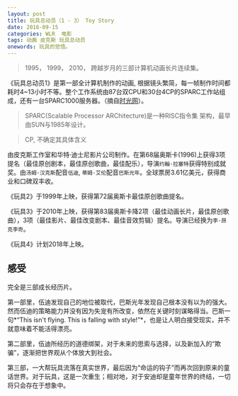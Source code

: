 ```yaml
---
layout: post
title: 玩具总动员（1 - 3） Toy Story
date: 2016-09-15
categories: WLR  电影
tags: 动画 皮克斯 玩具总动员
onewords: 玩具的觉悟。
---
```

> 1995， 1999， 2010， 跨越岁月的三部计算机动画长片连续集。

《玩具总动员1》是第一部全计算机制作的动画, 根据镜头繁简，每一帧制作时间都耗时4~13小时不等。整个工作系统由87台双CPU和30台4CP的SPARC工作站组成，还有一台SPARC1000服务器。（摘自[时光网](http://movie.mtime.com/12058/behind_the_scene.html)）。

> SPARC(Scalable Processor ARChitecture)是一种RISC指令集 架构，最早由SUN与1985年设计。

> CP, 不确定其具体含义

由皮克斯工作室和华特·迪士尼影片公司制作。在第68届奥斯卡(1996)上获得3项提名（最佳原创剧本，最佳原创歌曲，最佳配乐），导演`约翰·拉塞特`获得特别成就奖。由`汤姆·汉克斯`配音`伍迪`, `蒂姆·艾伦`配音`巴斯光年`。全球票房3.61亿美元，获得商业和口碑双丰收。

《玩具2》于1999年上映，获得第72届奥斯卡最佳原创歌曲提名。

《玩具3》于2010年上映，获得第83届奥斯卡降2项（最佳动画长片，最佳原创歌曲），3项（最佳影片、最佳改变剧本、最佳音效剪辑）提名。导演已经换为`李·昂克李奇`。

《玩具4》计划2018年上映。

## 感受

完全是三部成长经历片。

第一部里，伍迪发现自己的地位被取代，巴斯光年发现自己根本没有以为的强大。然而伍迪的策略能力并没有因为失宠有所改变，依然在关键时刻谋略得当。巴斯一句*“This isn't flying. This is falling with style!”*，也是让人明白接受现实，并不就意味着不能活得漂亮。

第二部里，伍迪所经历的道德绑架，对于未来的思索与选择，以及新加入的“欺骗”，逐渐把世界观从个体放大到社会。

第三部，一大帮玩具流落在真实世界，最后因为“命运的钩子”而再次回到原来的童话世界。对于玩具，这是一次重生；相对地，对于安迪却是童年世界的终结，一切将只会存在于想象中。
